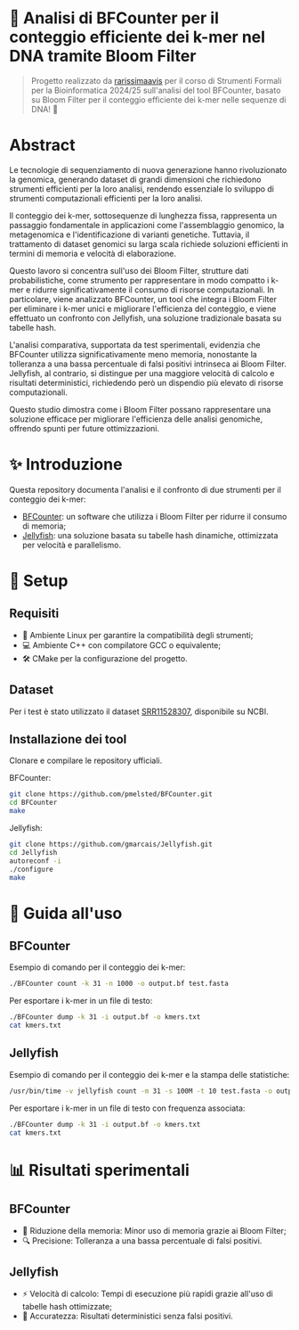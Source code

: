 # 🌷 Analisi di BFCounter per il conteggio efficiente dei k-mer nel DNA tramite Bloom Filter
> Progetto realizzato da [rarissimaavis](https://github.com/rarissimaavis) per il corso di Strumenti Formali per la Bioinformatica 2024/25 sull'analisi del tool BFCounter, basato su Bloom Filter per il conteggio efficiente dei k-mer nelle sequenze di DNA! 🧬

# Abstract
Le tecnologie di sequenziamento di nuova generazione hanno rivoluzionato la genomica, generando dataset di grandi dimensioni che richiedono strumenti efficienti per la loro analisi, rendendo essenziale lo sviluppo di strumenti computazionali efficienti per la loro analisi.

Il conteggio dei k-mer, sottosequenze di lunghezza fissa, rappresenta un passaggio fondamentale in applicazioni come l'assemblaggio genomico, la metagenomica e l'identificazione di varianti genetiche. Tuttavia, il trattamento di dataset genomici su larga scala richiede soluzioni efficienti in termini di memoria e velocità di elaborazione.

Questo lavoro si concentra sull'uso dei Bloom Filter, strutture dati probabilistiche, come strumento per rappresentare in modo compatto i k-mer e ridurre significativamente il consumo di risorse computazionali. In particolare, viene analizzato BFCounter, un tool che integra i Bloom Filter per eliminare i k-mer unici e migliorare l'efficienza del conteggio, e viene effettuato un confronto con Jellyfish, una soluzione tradizionale basata su tabelle hash.

L'analisi comparativa, supportata da test sperimentali, evidenzia che BFCounter utilizza significativamente meno memoria, nonostante la tolleranza a una bassa percentuale di falsi positivi intrinseca ai Bloom Filter. Jellyfish, al contrario, si distingue per una maggiore velocità di calcolo e risultati deterministici, richiedendo però un dispendio più elevato di risorse computazionali.

Questo studio dimostra come i Bloom Filter possano rappresentare una soluzione efficace per migliorare l'efficienza delle analisi genomiche, offrendo spunti per future ottimizzazioni.

# ✨ Introduzione
Questa repository documenta l'analisi e il confronto di due strumenti per il conteggio dei k-mer:

- [BFCounter](https://github.com/pmelsted/BFCounter): un software che utilizza i Bloom Filter per ridurre il consumo di memoria;
- [Jellyfish](https://github.com/gmarcais/Jellyfish/tree/master): una soluzione basata su tabelle hash dinamiche, ottimizzata per velocità e parallelismo.

# 🔧 Setup

## Requisiti
- 🐧 Ambiente Linux per garantire la compatibilità degli strumenti;
- 💻 Ambiente C++ con compilatore GCC o equivalente;
- 🛠️ CMake per la configurazione del progetto.

## Dataset
Per i test è stato utilizzato il dataset [SRR11528307](https://trace.ncbi.nlm.nih.gov/Traces/index.html?view=run_browser&acc=SRR11528307&display=download), disponibile su NCBI.

## Installazione dei tool
Clonare e compilare le repository ufficiali.

BFCounter:
```bash
git clone https://github.com/pmelsted/BFCounter.git
cd BFCounter
make
```

Jellyfish:
```bash
git clone https://github.com/gmarcais/Jellyfish.git
cd Jellyfish
autoreconf -i
./configure
make
```

# 🚀 Guida all'uso

## BFCounter

Esempio di comando per il conteggio dei k-mer:
```bash
./BFCounter count -k 31 -n 1000 -o output.bf test.fasta
```

Per esportare i k-mer in un file di testo:
```bash
./BFCounter dump -k 31 -i output.bf -o kmers.txt
cat kmers.txt
```

## Jellyfish

Esempio di comando per il conteggio dei k-mer e la stampa delle statistiche:
```bash
/usr/bin/time -v jellyfish count -m 31 -s 100M -t 10 test.fasta -o output.jf
```

Per esportare i k-mer in un file di testo con frequenza associata:
```bash
./BFCounter dump -k 31 -i output.bf -o kmers.txt
cat kmers.txt
```

# 📊 Risultati sperimentali

## BFCounter

- 🧠 Riduzione della memoria: Minor uso di memoria grazie ai Bloom Filter;
- 🔍 Precisione: Tolleranza a una bassa percentuale di falsi positivi.

## Jellyfish

- ⚡ Velocità di calcolo: Tempi di esecuzione più rapidi grazie all'uso di tabelle hash ottimizzate;
- 🎯 Accuratezza: Risultati deterministici senza falsi positivi.
